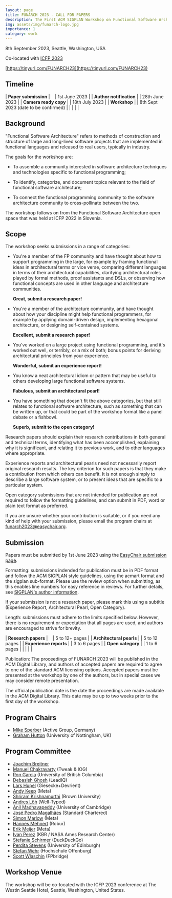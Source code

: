 ```yaml
---
layout: page
title: FUNARCH 2023 - CALL FOR PAPERS
description: The First ACM SIGPLAN Workshop on Functional Software Architecture - FP in the Large
img: assets/img/funarch-logo.jpg
importance: 1
category: work
---
```


8th September 2023, Seattle, Washington, USA

Co-located with [ICFP 2023](https://icfp23.sigplan.org)

[https://tinyurl.com/FUNARCH23](https://tinyurl.com/FUNARCH23)

## Timeline

| **Paper submission**    | &nbsp;&nbsp; | 1st June 2023 |
| **Author notification** | | 28th June 2023 |
| **Camera ready copy**   | | 18th July 2023 |
| **Workshop**            | | 8th Sept 2023 (date to be confirmed) |
|                         | | |

## Background

"Functional Software Architecture" refers to methods of construction
and structure of large and long-lived software projects that are
implemented in functional languages and released to real users,
typically in industry.

The goals for the workshop are:

- To assemble a community interested in software architecture
  techniques and technologies specific to functional programming;

- To identify, categorize, and document topics relevant to
  the field of functional software architecture;

- To connect the functional programming community to the software
  architecture community to cross-pollinate between the two.

The workshop follows on from the Functional Software Architecture
open space that was held at ICFP 2022 in Slovenia.

## Scope

The workshop seeks submissions in a range of categories:

- You're a member of the FP community and have thought about how
  to support programming in the large, for example by framing
  functional ideas in architectural terms or vice verse, comparing
  different languages in terms of their architectural capabilities,
  clarifying architectural roles played by formal methods, proof
  assistants and DSLs, or observing how functional concepts are
  used in other language and architecture communities.

  **Great, submit a research paper!**

- You're a member of the architecture community, and have thought
  about how your discipline might help functional programmers, for
  example by applying domain-driven design, implementing hexagonal
  architecture, or designing self-contained systems.

  **Excellent, submit a research paper!**

- You've worked on a large project using functional programming,
  and it's worked out well, or terribly, or a mix of both; bonus
  points for deriving architectural principles from your experience.

  **Wonderful, submit an experience report!**

- You know a neat architectural idiom or pattern that may be useful
  to others developing large functional software systems.

  **Fabulous, submit an architectural pearl!**

- You have something that doesn't fit the above categories, but
  that still relates to functional software architecture, such 
  as something that can be written up, or that could be part of
  the workshop format like a panel debate or a fishbowl.

  **Superb, submit to the open category!**

Research papers should explain their research contributions in both
general and technical terms, identifying what has been accomplished,
explaining why it is significant, and relating it to previous work,
and to other languages where appropriate.

Experience reports and architectural pearls need not necessarily
report original research results.  The key criterion for such papers
is that they make a contribution from which others can benefit.
It is not enough simply to describe a large software system, or
to present ideas that are specific to a particular system.

Open category submissions that are not intended for publication 
are not required to follow the formatting guidelines, and can 
submit in PDF, word or plain text format as preferred.

If you are unsure whether your contribution is suitable, or if
you need any kind of help with your submission, please email
the program chairs at <funarch2023@easychair.org>.

## Submission

Papers must be submitted by 1st June 2023 using the [EasyChair
submission page](https://easychair.org/my/conference?conf=funarch2023).

Formatting: submissions indended for publication must be
in PDF format and follow the ACM SIGPLAN style guidelines,
using the acmart format and the sigplan
sub-format.  Please use the review option when submitting, as this
enables line numbers for easy reference in reviews.  For further
details, see [SIGPLAN's author information](http://www.sigplan.org/Resources/Author/#acmart-format).

If your submission is not a research paper, please mark this using
a subtitle (Experience Report, Architectural Pearl, Open Category).

Length: submissions must adhere to the limits specified below.
However, there is no requirement or expectation that all pages
are used, and authors are encouraged to strive for brevity.

| **Research papers**	   | &nbsp;&nbsp; | 5 to 12+ pages |
| **Architectural pearls** | | 5 to 12 pages |
| **Experience reports**   | | 3 to 6 pages |
| **Open category**	   | | 1 to 6 pages |
|                          | | |

Publication: The proceedings of FUNARCH 2023 will be published in the ACM Digital
Library, and authors of accepted papers are required to agree to one
of the standard ACM licensing options.  Accepted papers must be
presented at the workshop by one of the authors, but in special cases
we may consider remote presentation.

The official publication date is the date the proceedings are
made available in the ACM Digital Library.  This date may be up
to two weeks prior to the first day of the workshop.

## Program Chairs

- [Mike Sperber](https://www.deinprogramm.de/sperber/) (Active Group, Germany)
- [Graham Hutton](http://www.cs.nott.ac.uk/~pszgmh/) (University of Nottingham, UK)

## Program Committee

- [Joachim Breitner](https://www.joachim-breitner.de/)
- [Manuel Chakravarty](https://justtesting.org/) (Tweak & IOG)
- [Ron Garcia](https://www.cs.ubc.ca/~rxg/) (University of British Columbia)
- [Debasish Ghosh](http://debasishg.blogspot.com/) (LeadIQ)
- [Lars Hupel](https://lars.hupel.info/) (Giesecke+Devrient)
- [Andy Keep](http://www.andykeep.com/) (Meta)
- [Shriram Krishnamurthi](https://cs.brown.edu/~sk/) (Brown University)
- [Andres Löh](https://www.andres-loeh.de/) (Well-Typed)
- [Anil Madhavapeddy](https://anil.recoil.org/) (University of Cambridge)
- [José Pedro Magalhães](https://dreixel.net/) (Standard Chartered)
- [Simon Marlow](https://simonmar.github.io/) (Meta)
- [Hannes Mehnert](https://hannes.robur.coop/) (Robur)
- [Erik Meijer](https://en.wikipedia.org/wiki/Erik_Meijer_(computer_scientist)) (Meta)
- [Ivan Perez](https://ivanperez.io/) (KBR / NASA Ames Research Center)
- [Stefanie Schirmer](https://linse.me/) (DuckDuckGo)
- [Perdita Stevens](https://www.inf.ed.ac.uk/people/staff/Perdita_Stevens.html)
  (University of Edinburgh)
- [Stefan Wehr](https://www.stefanwehr.de/) (Hochschule Offenburg)
- [Scott Wlaschin](https://scottwlaschin.com/) (FPbridge)

## Workshop Venue

The workshop will be co-located with the ICFP 2023 conference at
The Westin Seattle Hotel, Seattle, Washington, United States.

